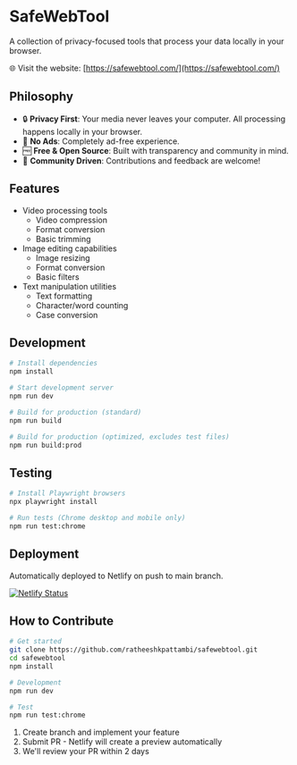 # SafeWebTool

A collection of privacy-focused tools that process your data locally in your browser.

🌐 Visit the website: [https://safewebtool.com/](https://safewebtool.com/)

## Philosophy
- 🔒 **Privacy First**: Your media never leaves your computer. All processing happens locally in your browser.
- 🚫 **No Ads**: Completely ad-free experience.
- 🆓 **Free & Open Source**: Built with transparency and community in mind.
- 🤝 **Community Driven**: Contributions and feedback are welcome!

## Features
- Video processing tools
  - Video compression
  - Format conversion
  - Basic trimming
- Image editing capabilities
  - Image resizing
  - Format conversion
  - Basic filters
- Text manipulation utilities
  - Text formatting
  - Character/word counting
  - Case conversion

## Development
```bash
# Install dependencies
npm install

# Start development server
npm run dev

# Build for production (standard)
npm run build

# Build for production (optimized, excludes test files)
npm run build:prod
```

## Testing
```bash
# Install Playwright browsers
npx playwright install

# Run tests (Chrome desktop and mobile only)
npm run test:chrome
```

## Deployment
Automatically deployed to Netlify on push to main branch.

[![Netlify Status](https://api.netlify.com/api/v1/badges/1f7a6d52-4a4b-489c-9cd1-7131562cc8b1/deploy-status)](https://app.netlify.com/sites/safewebtool/deploys)

## How to Contribute

```bash
# Get started
git clone https://github.com/ratheeshkpattambi/safewebtool.git
cd safewebtool
npm install

# Development
npm run dev

# Test
npm run test:chrome
```

1. Create branch and implement your feature
2. Submit PR - Netlify will create a preview automatically
3. We'll review your PR within 2 days
